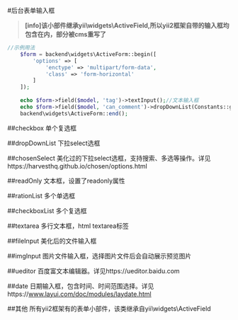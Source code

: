 #后台表单输入框

>**[info]该小部件继承yii\widgets\ActiveField,所以yii2框架自带的输入框均包含在内，部分被cms重写了**

```php
//示例用法
    $form = backend\widgets\ActiveForm::begin([
        'options' => [
            'enctype' => 'multipart/form-data',
            'class' => 'form-horizontal'
        ]
    ]);
    
    echo $form->field($model, 'tag')->textInput();//文本输入框
    echo $form->field($model, 'can_comment')->dropDownList(Constants::getYesNoItems());//select选框
    backend\widgets\ActiveForm::end();
```

##checkbox
单个复选框

##dropDownList
下拉select选框

##chosenSelect
美化过的下拉select选框，支持搜索、多选等操作。详见https://harvesthq.github.io/chosen/options.html

##readOnly
文本框，设置了readonly属性

##rationList
多个单选框

##checkboxList
多个复选框

##textarea
多行文本框，html textarea标签

##fileInput
美化后的文件输入框

##imgInput
图片文件输入框，选择图片文件后会自动展示预览图片

##ueditor
百度富文本编辑器。详见https://ueditor.baidu.com

##date
日期输入框，包含时间、时间范围选择。详见https://www.layui.com/doc/modules/laydate.html

##其他
所有yii2框架有的表单小部件，该类继承自yii\widgets\ActiveField
